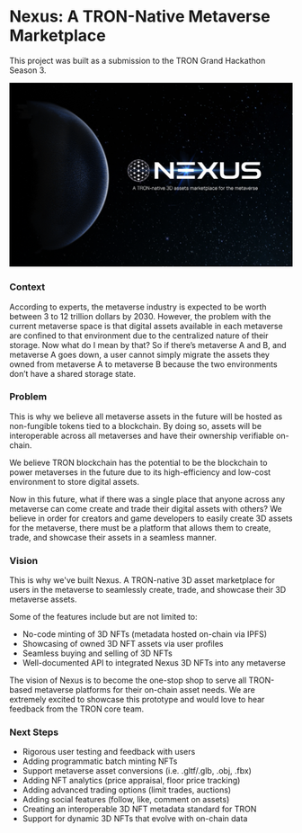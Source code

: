 # Nexus: A TRON-Native Metaverse Marketplace

This project was built as a submission to the TRON Grand Hackathon Season 3.

![landing image](app/public/landing.png)

### Context

According to experts, the metaverse industry is expected to be worth between 3 to 12 trillion dollars by 2030. However, the problem with the current metaverse space is that digital assets available in each metaverse are confined to that environment due to the centralized nature of their storage. Now what do I mean by that? So if there’s metaverse A and B, and metaverse A goes down, a user cannot simply migrate the assets they owned from metaverse A to metaverse B because the two environments don’t have a shared storage state.

### Problem

This is why we believe all metaverse assets in the future will be hosted as non-fungible tokens tied to a blockchain. By doing so, assets will be interoperable across all metaverses and have their ownership verifiable on-chain.

We believe TRON blockchain has the potential to be the blockchain to power metaverses in the future due to its high-efficiency and low-cost environment to store digital assets.

Now in this future, what if there was a single place that anyone across any metaverse can come create and trade their digital assets with others? We believe in order for creators and game developers to easily create 3D assets for the metaverse, there must be a platform that allows them to create, trade, and showcase their assets in a seamless manner.

### Vision

This is why we've built Nexus. A TRON-native 3D asset marketplace for users in the metaverse to seamlessly create, trade, and showcase their 3D metaverse assets.

Some of the features include but are not limited to:

- No-code minting of 3D NFTs (metadata hosted on-chain via IPFS)
- Showcasing of owned 3D NFT assets via user profiles
- Seamless buying and selling of 3D NFTs
- Well-documented API to integrated Nexus 3D NFTs into any metaverse

The vision of Nexus is to become the one-stop shop to serve all TRON-based metaverse platforms for their on-chain asset needs. We are extremely excited to showcase this prototype and would love to hear feedback from the TRON core team.

### Next Steps

- Rigorous user testing and feedback with users
- Adding programmatic batch minting NFTs
- Support metaverse asset conversions (i.e. .gltf/.glb, .obj, .fbx)
- Adding NFT analytics (price appraisal, floor price tracking)
- Adding advanced trading options (limit trades, auctions)
- Adding social features (follow, like, comment on assets)
- Creating an interoperable 3D NFT metadata standard for TRON
- Support for dynamic 3D NFTs that evolve with on-chain data
